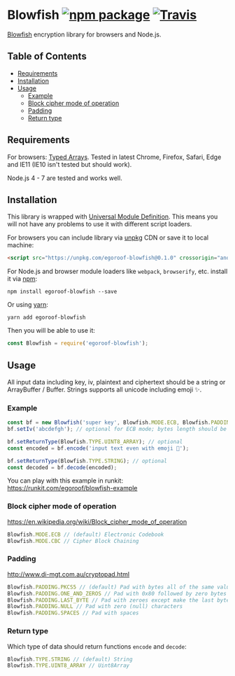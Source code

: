 # Blowfish [![npm package][npm-badge]][npm] [![Travis][build-badge]][build]

[build-badge]: https://img.shields.io/travis/egoroof/blowfish.svg?style=flat-square
[build]: https://travis-ci.org/egoroof/blowfish

[npm-badge]: https://img.shields.io/npm/v/egoroof-blowfish.svg?style=flat-square
[npm]: https://www.npmjs.org/package/egoroof-blowfish

[Blowfish](https://en.wikipedia.org/wiki/Blowfish_(cipher)) encryption library for browsers and Node.js.

## Table of Contents

- [Requirements](#requirements)
- [Installation](#installation)
- [Usage](#usage)
  - [Example](#example)
  - [Block cipher mode of operation](#block-cipher-mode-of-operation)
  - [Padding](#padding)
  - [Return type](#return-type)

## Requirements

For browsers: [Typed Arrays](https://developer.mozilla.org/en-US/docs/Web/JavaScript/Typed_arrays).
Tested in latest Chrome, Firefox, Safari, Edge and IE11 (IE10 isn't tested but should work).

Node.js 4 - 7 are tested and works well.

## Installation

This library is wrapped with [Universal Module Definition](https://github.com/umdjs/umd). This means you will not
have any problems to use it with different script loaders.

For browsers you can include library via [unpkg](https://unpkg.com/) CDN or save it to local machine:

```html
<script src="https://unpkg.com/egoroof-blowfish@0.1.0" crossorigin="anonymous" integrity="sha384-uW+0CqLRlY3WkH8I/g0tgGY1Qte0s4945VbpgliDiVSS6A5VNp+WtFAt7tg5iMOr"></script>
```

For Node.js and browser module loaders like `webpack`, `browserify`, etc. install it via [npm](https://www.npmjs.com/):

```
npm install egoroof-blowfish --save
```

Or using [yarn](https://yarnpkg.com/):

```
yarn add egoroof-blowfish
```

Then you will be able to use it:

```js
const Blowfish = require('egoroof-blowfish');
```

## Usage

All input data including key, iv, plaintext and ciphertext should be a string or ArrayBuffer / Buffer.
Strings supports all unicode including emoji ✨.

### Example

```js
const bf = new Blowfish('super key', Blowfish.MODE.ECB, Blowfish.PADDING.NULL); // only key isn't optional
bf.setIv('abcdefgh'); // optional for ECB mode; bytes length should be equal 8

bf.setReturnType(Blowfish.TYPE.UINT8_ARRAY); // optional
const encoded = bf.encode('input text even with emoji 🎅');

bf.setReturnType(Blowfish.TYPE.STRING); // optional
const decoded = bf.decode(encoded);
```

You can play with this example in runkit: https://runkit.com/egoroof/blowfish-example

### Block cipher mode of operation

https://en.wikipedia.org/wiki/Block_cipher_mode_of_operation

```js
Blowfish.MODE.ECB // (default) Electronic Codebook
Blowfish.MODE.CBC // Cipher Block Chaining
```

### Padding

http://www.di-mgt.com.au/cryptopad.html

```js
Blowfish.PADDING.PKCS5 // (default) Pad with bytes all of the same value as the number of padding bytes
Blowfish.PADDING.ONE_AND_ZEROS // Pad with 0x80 followed by zero bytes
Blowfish.PADDING.LAST_BYTE // Pad with zeroes except make the last byte equal to the number of padding bytes
Blowfish.PADDING.NULL // Pad with zero (null) characters
Blowfish.PADDING.SPACES // Pad with spaces
```

### Return type

Which type of data should return functions `encode` and `decode`:

```js
Blowfish.TYPE.STRING // (default) String
Blowfish.TYPE.UINT8_ARRAY // Uint8Array
```
